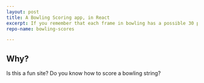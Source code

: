 ```yaml
---
layout: post
title: A Bowling Scoring app, in React
excerpt: If you remember that each frame in bowling has a possible 30 pins, not 10, the scoring makes more sense.
repo-name: bowling-scores

---
```


## Why?

Is this a fun site? Do you know how to score a bowling string?